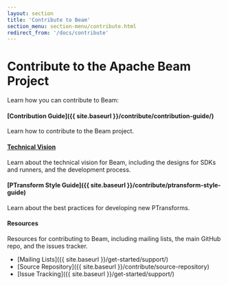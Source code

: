 ```yaml
---
layout: section
title: 'Contribute to Beam'
section_menu: section-menu/contribute.html
redirect_from: '/docs/contribute'
---
```


# Contribute to the Apache Beam Project

Learn how you can contribute to Beam:

#### [Contribution Guide]({{ site.baseurl }}/contribute/contribution-guide/)
Learn how to contribute to the Beam project.

#### [Technical Vision](https://goo.gl/nk5OM0)
Learn about the technical vision for Beam, including the designs for SDKs and runners, and the development process.

#### [PTransform Style Guide]({{ site.baseurl }}/contribute/ptransform-style-guide)
Learn about the best practices for developing new PTransforms.

#### Resources
Resources for contributing to Beam, including mailing lists, the main GitHub repo, and the issues tracker.

* [Mailing Lists]({{ site.baseurl }}/get-started/support/)
* [Source Repository]({{ site.baseurl }}/contribute/source-repository)
* [Issue Tracking]({{ site.baseurl }}/get-started/support/)
